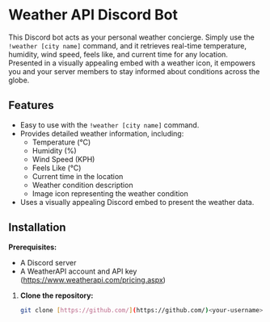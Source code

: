 # Weather API Discord Bot

This Discord bot acts as your personal weather concierge. Simply use the `!weather [city name]`
command, and it retrieves real-time temperature, humidity, wind speed, feels like, and current time for any location. Presented in a visually appealing embed with a weather icon, it empowers you and your server members to stay informed about conditions across the globe.

## Features

* Easy to use with the `!weather [city name]` command.
* Provides detailed weather information, including:
    * Temperature (°C)
    * Humidity (%)
    * Wind Speed (KPH)
    * Feels Like (°C)
    * Current time in the location
    * Weather condition description
    * Image icon representing the weather condition
* Uses a visually appealing Discord embed to present the weather data.

## Installation

**Prerequisites:**

* A Discord server
* A WeatherAPI account and API key (https://www.weatherapi.com/pricing.aspx)

1. **Clone the repository:**

   ```bash
   git clone [https://github.com/](https://github.com/)<your-username>/weather-api-discord-bot.git
